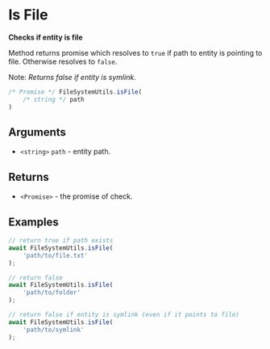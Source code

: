 Is File
=======

**Checks if entity is file**

Method returns promise which resolves to `true` if path to entity is pointing to file. Otherwise resolves to `false`.

Note: *Returns false if entity is symlink.*

```js
/* Promise */ FileSystemUtils.isFile(
	/* string */ path
)
```


## Arguments

* `<string>` `path` - entity path.


## Returns

* `<Promise>` - the promise of check.


## Examples

```js
// return true if path exists
await FileSystemUtils.isFile(
	'path/to/file.txt'
);

// return false
await FileSystemUtils.isFile(
	'path/to/folder'
);

// return false if entity is symlink (even if it points to file)
await FileSystemUtils.isFile(
	'path/to/symlink'
);
```
